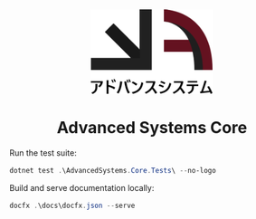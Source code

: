<p align="center">
  <a title="Project Logo">
    <img height="150" style="margin-top:15px" src="https://raw.githubusercontent.com/Advanced-Systems/assets/master/logos/svg/min/adv-logo.svg">
  </a>
</p>

<h1 align="center">Advanced Systems Core</h1>

Run the test suite:

```powershell
dotnet test .\AdvancedSystems.Core.Tests\ --no-logo
```

Build and serve documentation locally:

```powershell
docfx .\docs\docfx.json --serve
```
